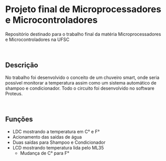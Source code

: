 # Projeto final de Microprocessadores e Microcontroladores

Repositório destinado para o trabalho final da matéria Microprocessadores e Microcontroladores na UFSC


<br>

## Descrição

No trabalho foi desenvolvido o conceito de um chuveiro smart, onde seria possível monitorar a temperatura assim como um sistema automático de shampoo e condicionador. Todo o circuito foi desenvolvido no software Proteus.

<br>

## Funções

- LDC mostrando a temperatura em C° e F°​
- Acionamento  das saídas de água​
- Duas saídas para Shampoo e Condicionador​
- LCD mostrando temperatura lida pelo ML35​
    - Mudança de C° para  F°​

<br> 
